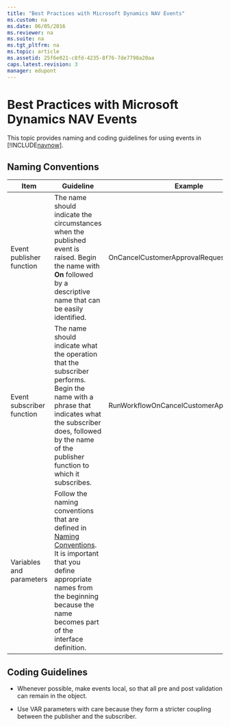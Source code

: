 ```yaml
---
title: "Best Practices with Microsoft Dynamics NAV Events"
ms.custom: na
ms.date: 06/05/2016
ms.reviewer: na
ms.suite: na
ms.tgt_pltfrm: na
ms.topic: article
ms.assetid: 25f6e021-c8fd-4235-8f76-7de7798a20aa
caps.latest.revision: 3
manager: edupont
---
```

# Best Practices with Microsoft Dynamics NAV Events
This topic provides naming and coding guidelines for using events in [!INCLUDE[navnow](../dynamics-nav/includes/navnow_md.md)].  
  
## Naming Conventions  
  
|Item|Guideline|Example|  
|----------|---------------|-------------|  
|Event publisher function|The name should indicate the circumstances when the published event is raised. Begin the name with **On** followed by a descriptive name that can be easily identified.|OnCancelCustomerApprovalRequest|  
|Event subscriber function|The name should indicate what the operation that the subscriber performs. Begin the name with a phrase that indicates what the subscriber does, followed by the name of the publisher function to which it subscribes.|RunWorkflowOnCancelCustomerApprovalRequest|  
|Variables and parameters|Follow the naming conventions that are defined in [Naming Conventions](../dynamics-nav/Naming-Conventions.md). It is important that you define appropriate names from the beginning because the name becomes part of the interface definition.||  
  
## Coding Guidelines  
  
-   Whenever possible, make events local, so that all pre and post validation can remain in the object.  
  
-   Use VAR parameters with care because they form a stricter coupling between the publisher and the subscriber.